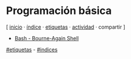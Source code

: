 # Programación básica
[ [inicio](https://github.com/jucardus/jucardus.github.io/blob/main/index.md) · [índice](https://github.com/jucardus/jucardus.github.io/blob/main/25/10/23/indice-alfabetico.md) · [etiquetas](https://github.com/jucardus/jucardus.github.io/blob/main/25/10/23/etiquetas-todas.md) · [actividad](https://github.com/jucardus/jucardus.github.io/blob/main/25/10/23/actividad-reciente.md) · compartir ]

* [Bash - Bourne-Again Shell](https://github.com/jucardus/jucardus.github.io/blob/main/25/10/24/bash.md)

[#etiquetas](https://github.com/jucardus/jucardus.github.io/blob/main/25/10/23/etiquetas-todas.md) - [#indices](https://github.com/jucardus/jucardus.github.io/blob/main/25/10/23/indices-todos.md)

